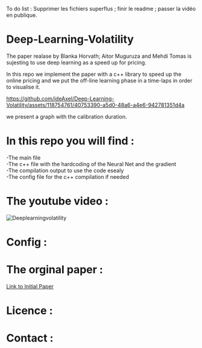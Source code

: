 To do list : Supprimer les fichiers superflus ; finir le readme ; passer la vidéo en publique. 

# Deep-Learning-Volatility


The paper realase by Blanka Horvath; Aitor Muguruza and Mehdi Tomas is sujesting to use deep learning as a speed up for pricing.

In this repo we implement the paper with a c++ library to speed up the online pricing and we put the off-line learning phase in a time-laps 
in order to visualise it.


https://github.com/ideAxel/Deep-Learning-Volatility/assets/118754761/40753390-a5d0-48a6-a4e6-942781351d4a




we present a graph with the calibration duration. 



# In this repo you will find : 

-The main file  
-The c++ file with the hardcoding of the Neural Net and the gradient  
-The compilation output to use the code esealy   
-The config file for the c++ compilation if needed  

# The youtube video :

![Deeplearningvolatility](https://github.com/ideAxel/Deep-Learning-Volatility/assets/118754761/ce06527e-3dc5-4787-a047-900c5d878714)

# Config : 


# The orginal paper  : 

[Link to Initial Paper](https://papers.ssrn.com/sol3/papers.cfm?abstract_id=3322085)



# Licence :



# Contact : 
